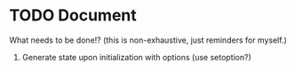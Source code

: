# TODO Document
What needs to be done!? (this is non-exhaustive, just reminders for myself.)

1. Generate state upon initialization with options (use setoption?)